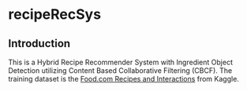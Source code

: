 # recipeRecSys

## Introduction
This is a Hybrid Recipe Recommender System with Ingredient Object Detection utilizing Content Based Collaborative Filtering (CBCF). The training dataset is the [Food.com Recipes and Interactions](https://www.kaggle.com/datasets/shuyangli94/food-com-recipes-and-user-interactions?select=RAW_recipes.csv) from Kaggle.
